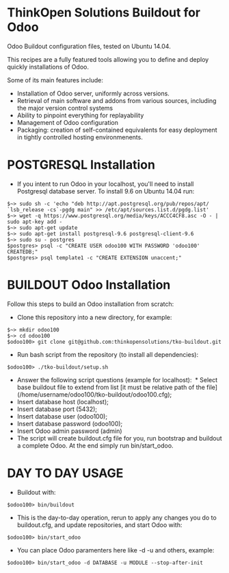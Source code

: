 # ThinkOpen Solutions Buildout for Odoo
Odoo Buildout configuration files, tested on Ubuntu 14.04.

This recipes are a fully featured tools allowing you to define and deploy quickly installations of Odoo.

Some of its main features include:
 * Installation of Odoo server, uniformly across versions.
 * Retrieval of main software and addons from various sources, including the major version control systems
 * Ability to pinpoint everything for replayability
 * Management of Odoo configuration
 * Packaging: creation of self-contained equivalents for easy deployment in tightly controlled hosting environmenents.

# POSTGRESQL Installation
 * If you intent to run Odoo in your localhost, you'll need to install Postgresql database server. To install 9.6 on Ubuntu 14.04 run:
```
$~> sudo sh -c 'echo "deb http://apt.postgresql.org/pub/repos/apt/ `lsb_release -cs`-pgdg main" >> /etc/apt/sources.list.d/pgdg.list'
$~> wget -q https://www.postgresql.org/media/keys/ACCC4CF8.asc -O - | sudo apt-key add -
$~> sudo apt-get update
$~> sudo apt-get install postgresql-9.6 postgresql-client-9.6
$~> sudo su - postgres
$postgres> psql -c "CREATE USER odoo100 WITH PASSWORD 'odoo100' CREATEDB;"
$postgres> psql template1 -c "CREATE EXTENSION unaccent;"

```
# BUILDOUT Odoo Installation
Follow this steps to build an Odoo installation from scratch:
 * Clone this repository into a new directory, for example:
```
$~> mkdir odoo100
$~> cd odoo100
$odoo100> git clone git@github.com:thinkopensolutions/tko-buildout.git
```
 * Run bash script from the repository (to install all dependencies):
```
$odoo100> ./tko-buildout/setup.sh
```
 * Answer the following script questions (example for localhost):
  * Select base buildout file to extend from list [it must be relative path of the file] (/home/username/odoo100/tko-buildout/odoo100.cfg);
  * Insert database host (localhost);
  * Insert database port (5432);
  * Insert database user (odoo100);
  * Insert database password (odoo100);
  * Insert Odoo admin password (admin)
 * The script will create buildout.cfg file for you, run bootstrap and buildout a complete Odoo. At the end simply run bin/start_odoo.

# DAY TO DAY USAGE
 * Buildout with:
```
$odoo100> bin/buildout
```
 * This is the day-to-day operation, rerun to apply any changes you do to buildout.cfg, and update repositories, and start Odoo with:
```
$odoo100> bin/start_odoo
```
 * You can place Odoo paramenters here like -d -u and others, example:
```
$odoo100> bin/start_odoo -d DATABASE -u MODULE --stop-after-init
```
